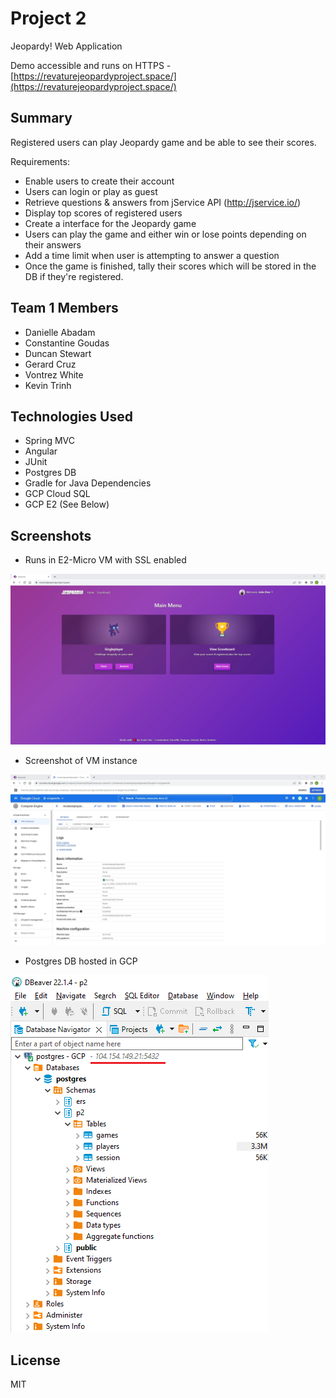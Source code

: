 # Project 2
Jeopardy! Web Application

Demo accessible and runs on HTTPS - [https://revaturejeopardyproject.space/](https://revaturejeopardyproject.space/)

## Summary
Registered users can play Jeopardy game and be able to see their scores.

Requirements:
* Enable users to create their account
* Users can login or play as guest
* Retrieve questions & answers from jService API (http://jservice.io/)
* Display top scores of registered users
* Create a interface for the Jeopardy game
* Users can play the game and either win or lose points depending on their answers
* Add a time limit when user is attempting to answer a question
* Once the game is finished, tally their scores which will be stored in the DB if they're registered.

## Team 1 Members
* Danielle Abadam
* Constantine Goudas
* Duncan Stewart
* Gerard Cruz
* Vontrez White
* Kevin Trinh
  
## Technologies Used
* Spring MVC
* Angular
* JUnit
* Postgres DB
* Gradle for Java Dependencies
* GCP Cloud SQL
* GCP E2 (See Below)

## Screenshots

  * Runs in E2-Micro VM with SSL enabled

![](imgs/screenshot_deployed_in_gcp_with_SSL.png)

  * Screenshot of VM instance

![](imgs/screenshot_e2_micro_instance.png)

  * Postgres DB hosted in GCP

![](imgs/uses_gcp_sql_postgres.png)

## License
MIT